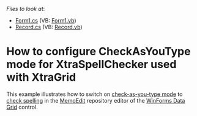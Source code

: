 <!-- default file list -->
*Files to look at*:

* [Form1.cs](./CS/CheckAsYouTypeInXtraGrid/Form1.cs) (VB: [Form1.vb](./VB/CheckAsYouTypeInXtraGrid/Form1.vb))
* [Record.cs](./CS/CheckAsYouTypeInXtraGrid/Record.cs) (VB: [Record.vb](./VB/CheckAsYouTypeInXtraGrid/Record.vb))
<!-- default file list end -->
# How to configure CheckAsYouType mode for XtraSpellChecker used with XtraGrid


<p>This example illustrates how to switch on <a href="http://help.devexpress.com/#WindowsForms/DevExpressXtraSpellCheckerSpellChecker_SpellCheckModetopic">check-as-you-type mode</a> to <a href="http://help.devexpress.com/#WindowsForms/DevExpressXtraSpellCheckerSpellChecker_Checktopic">check spelling</a> in the <a href="http://help.devexpress.com/#WindowsForms/clsDevExpressXtraEditorsMemoEdittopic">MemoEdit</a> repository editor of the <a href="http://help.devexpress.com/#WindowsForms/CustomDocument3461">WinForms Data Grid</a> control.</p>

<br/>


